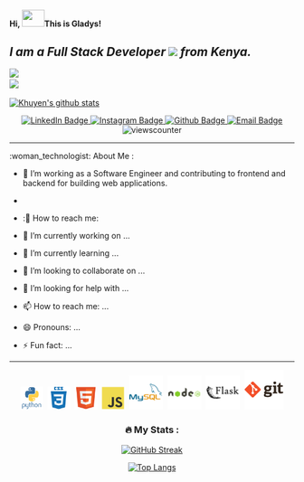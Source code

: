 #### Hi, <img src="https://media.giphy.com/media/hvRJCLFzcasrR4ia7z/giphy.gif" width="40px" height="30px"/>This is Gladys!
*I am a Full Stack Developer <img src="https://media.giphy.com/media/WUlplcMpOCEmTGBtBW/giphy.gif" width="30"> from Kenya.*
---
<div float="row">
<div id="header" align="left">
  <img src="https://media.giphy.com/media/eDDrmbtY0aSAII8ffT/giphy.gif" width="200"/>
</div>
  
  <img height="180em" src="https://github-readme-stats.vercel.app/api?username=gladyswambura&show_icons=true&hide_border=true&&count_private=true&include_all_commits=true" />
  
  [![Khuyen's github stats](https://github-readme-stats.vercel.app/api?username=gladyswambura&count_private=true&show_icons=true&theme=radical&hide_rank=false)](https://github.com/anuraghazra/github-readme-stats)
  
  
<div id="badges"align="center" margin-top="-20px">
  <a href="https://www.linkedin.com/in/gladys-wahito-wambura/">
    <img src="https://img.shields.io/badge/LinkedIn-blue?style=for-the-badge&logo=linkedin&logoColor=white" alt="LinkedIn Badge"/>
  </a>
  <a href="https://www.instagram.com/arinahgladoo/">
    <img src="https://img.shields.io/badge/Instgram-red?style=for-the-badge&logo=instagram&logoColor=white" alt="Instagram Badge"/>
  </a>
  <a href="https://github.com/gladyswambura">
    <img src="https://img.shields.io/badge/Github-lightgrey?style=for-the-badge&logo=github&logoColor=white" alt="Github Badge"/>
  </a>
  <a href="http://mailto:gladyswahito7@gmail.com">
    <img src="https://img.shields.io/badge/Email-blueviolet?style=for-the-badge&logo=email&logoColor=white" alt="Email Badge"/>
  </a>
</div>
<div id="counter" align="center">
<img src="https://komarev.com/ghpvc/?username=gladyswambura&style=flat-square&color=blue" alt="viewscounter"/>
</div>
 </div>
<hr>
 :woman_technologist: About Me :

- :telescope: I’m working as a Software Engineer and contributing to frontend and backend for building web applications.
- 
- :💬 How to reach me: 


- 🔭 I’m currently working on ...
- 🌱 I’m currently learning ...
- 👯 I’m looking to collaborate on ...
- 🤔 I’m looking for help with ...

- 📫 How to reach me: ...
- 😄 Pronouns: ...
- ⚡ Fun fact: ...
---
<div align="center">
  <img src="https://github.com/devicons/devicon/blob/master/icons/python/python-original-wordmark.svg" title="Python3" alt="python3" width="40" height="40"/>&nbsp;
  <img src="https://github.com/devicons/devicon/blob/master/icons/css3/css3-plain-wordmark.svg"  title="CSS3" alt="CSS" width="40" height="40"/>&nbsp;
  <img src="https://github.com/devicons/devicon/blob/master/icons/html5/html5-original.svg" title="HTML5" alt="HTML" width="40" height="40"/>&nbsp;
  <img src="https://github.com/devicons/devicon/blob/master/icons/javascript/javascript-original.svg" title="JavaScript" alt="JavaScript" width="40" height="40"/>&nbsp;
  <img src="https://github.com/devicons/devicon/blob/master/icons/mysql/mysql-original-wordmark.svg" title="MySQL"  alt="MySQL" width="60" height="60"/>&nbsp;
  <img src="https://github.com/devicons/devicon/blob/master/icons/nodejs/nodejs-original-wordmark.svg" title="NodeJS" alt="NodeJS" width="60" height="60"/>&nbsp;
  <img src="https://github.com/devicons/devicon/blob/master/icons/flask/flask-original-wordmark.svg" title="Flask" alt="flask" width="60" height="60"/>&nbsp;
  <img src="https://github.com/devicons/devicon/blob/master/icons/git/git-original-wordmark.svg" title="Git" **alt="Git" width="70" height="70"/>
</div>

<div align="center">
  
### :fire: My Stats :
  
[![GitHub Streak](http://github-readme-streak-stats.herokuapp.com?user=gladyswambura&theme=dark&background=000000)](https://git.io/streak-stats)


[![Top Langs](https://github-readme-stats.vercel.app/api/top-langs/?username=gladyswambura&layout=compact&theme=vision-friendly-dark)](https://github.com/anuraghazra/github-readme-stats)
 </div>
